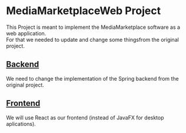 # MediaMarketplaceWeb Project
This Project is meant to implement the MediaMarketplace software as a web application.  
For that we needed to update and change some thingsfrom the original project.  

##  **<ins> Backend </ins>**  
We need to change the implementation of the Spring backend from the original project.  

## **<ins> Frontend </ins>**  
We will use React as our frontend (instead of JavaFX for desktop aplications).
